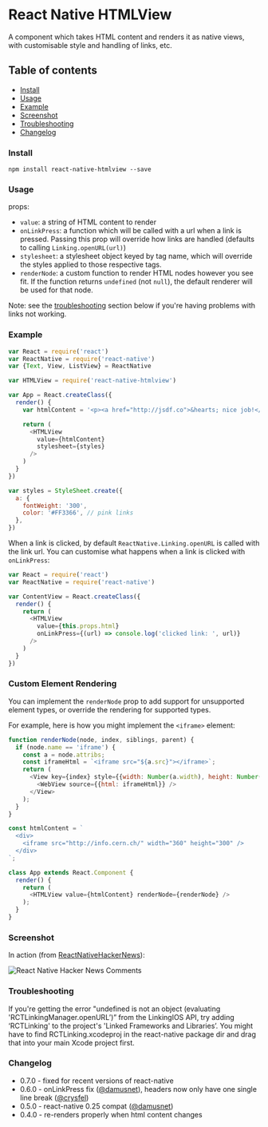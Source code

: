 # React Native HTMLView
A component which takes HTML content and renders it as native views, with
customisable style and handling of links, etc.

## Table of contents
- [Install](#install)
- [Usage](#usage)
- [Example](#example)
- [Screenshot](#screenshot)
- [Troubleshooting](#troubleshooting)
- [Changelog](#changelog)

### Install
```
npm install react-native-htmlview --save
```

### Usage

props:

- `value`: a string of HTML content to render
- `onLinkPress`: a function which will be called with a url when a link is pressed.
  Passing this prop will override how links are handled (defaults to calling `Linking.openURL(url)`)
- `stylesheet`: a stylesheet object keyed by tag name, which will override the
  styles applied to those respective tags.
- `renderNode`: a custom function to render HTML nodes however you see fit. If
  the function returns `undefined` (not `null`), the default renderer will be
  used for that node.

Note: see the [troubleshooting](#troubleshooting) section below if you're having problems with links not working.

### Example

```js
var React = require('react')
var ReactNative = require('react-native')
var {Text, View, ListView} = ReactNative

var HTMLView = require('react-native-htmlview')

var App = React.createClass({
  render() {
    var htmlContent = '<p><a href="http://jsdf.co">&hearts; nice job!</a></p>'

    return (
      <HTMLView
        value={htmlContent}
        stylesheet={styles}
      />
    )
  }
})

var styles = StyleSheet.create({
  a: {
    fontWeight: '300',
    color: '#FF3366', // pink links
  },
})
```

When a link is clicked, by default `ReactNative.Linking.openURL` is called with the
link url. You can customise what happens when a link is clicked with `onLinkPress`:

```js
var React = require('react')
var ReactNative = require('react-native')

var ContentView = React.createClass({
  render() {
    return (
      <HTMLView
        value={this.props.html}
        onLinkPress={(url) => console.log('clicked link: ', url)}
      />
    )
  }
})
```

### Custom Element Rendering

You can implement the `renderNode` prop to add support for unsupported element
types,  or override the rendering for supported types.

For example, here is how you might implement the `<iframe>` element:

```js
function renderNode(node, index, siblings, parent) {
  if (node.name == 'iframe') {
    const a = node.attribs;
    const iframeHtml = `<iframe src="${a.src}"></iframe>`;
    return (
      <View key={index} style={{width: Number(a.width), height: Number(a.height)}}>
        <WebView source={{html: iframeHtml}} />
      </View>
    );
  }
}

const htmlContent = `
  <div>
    <iframe src="http://info.cern.ch/" width="360" height="300" />
  </div>
`;

class App extends React.Component {
  render() {
    return (
      <HTMLView value={htmlContent} renderNode={renderNode} />
    );
  }
}
```

### Screenshot

In action (from [ReactNativeHackerNews](https://github.com/jsdf/ReactNativeHackerNews)):

![React Native Hacker News Comments](http://i.imgur.com/FYOgBYc.png)

### Troubleshooting

 If you're getting the error "undefined is not an object (evaluating 'RCTLinkingManager.openURL’)” from the LinkingIOS API, try adding ‘RCTLinking' to the project's 'Linked Frameworks and Libraries’. You might have to find RCTLinking.xcodeproj in the react-native package dir and drag that into your main Xcode project first.


### Changelog

- 0.7.0 - fixed for recent versions of react-native
- 0.6.0 - onLinkPress fix ([@damusnet](https://github.com/damusnet)), headers now only have one single line break ([@crysfel](https://github.com/crysfel))
- 0.5.0 - react-native 0.25 compat ([@damusnet](https://github.com/damusnet))
- 0.4.0 - re-renders properly when html content changes
